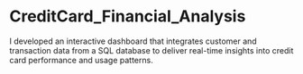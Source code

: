 # CreditCard_Financial_Analysis
I developed an interactive dashboard that integrates customer and transaction data from a SQL database to deliver real-time insights into credit card performance and usage patterns.
